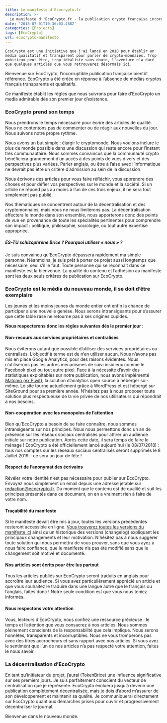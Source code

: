 ```yaml
---
title: Le manifeste d'Ecocrypto.fr
description: >-
  Le manifeste d''EcoCrypto.fr - la publication crypto française incorruptible, intransigeante et inachetable.
date: '2018-07-01T10:36:03.488Z'
categories: [Projects]
tags: [EcoCrypto]
url: ecocrypto-manifesto
---
```


`EcoCrypto est une initiative que j'ai lancé en 2018 pour établir un media qualitatif et transparent pour parler de crypto-monnaies. Trop ambitieux peut-être, trop idéaliste sans doute, l'aventure n'a duré que quelques articles que vous retrouverez désormais ici.`

Bienvenue sur EcoCrypto, l’incorruptible publication française bientôt référence. EcoCrypto a été créée en réponse à l’absence de medias cryptos français transparents et qualitatifs.

Ce manifeste établit les règles que nous suivrons pour faire d’EcoCrypto un media admirable dès son premier jour d’existence.

### EcoCrypto prend son temps

Nous prendrons le temps nécessaire pour écrire des articles de qualité. Nous ne contentons pas de commenter ou de réagir aux nouvelles du jour. Nous suivons notre propre rythme.

Nous avons un but simple : élargir le cryptomonde. Nous voulons inclure le plus de monde possible dans une discussion qui reste encore pour l’instant très communautaire. Nous sommes convaincus que la communauté crypto bénéficiera grandement d’un accès à des points de vues divers et des perspectives plus variées. Parler anglais, ou être à l’aise avec l’informatique ne devrait pas être un critère d’admission au sein de la discussion.

Nous écrivons des articles pour vous faire réfléchir, vous apprendre des choses et pour défier vos perspectives sur le monde et la société. Si un article ne répond pas au moins à l’un de ces trois enjeux, il ne sera tout simplement pas publié.

Nos thématiques se concentrent autour de la décentralisation et des cryptomonnaies, mais nous ne nous limiterons pas. La décentralisation affectera le monde dans son ensemble, nous apporterons donc des points de vue en provenance de toute les spécialités pertinentes pour comprendre son impact : politique, philosophie, sociologie, ou tout autre expertise appropriée.

##### *ES-TU schizophrène Brice ? Pourquoi utiliser « nous » ?*

Je suis convaincu qu’EcoCrypto dépassera rapidement ma simple personne. Néanmoins, je suis prêt à porter ce projet aussi longtemps que nécessaire, seul s’il le faut. Toute personne qui se reconnaît dans ce manifeste est la bienvenue. La qualité du contenu et l’adhésion au manifeste sont les deux seuls critères de publication sur EcoCrypto.

### EcoCrypto est le média du nouveau monde, il se doit d’être exemplaire

Les jeunes et les moins jeunes du monde entier ont enfin la chance de participer à une nouvelle genèse. Nous serons intransigeants pour s’assurer que cette table rase ne retourne pas à ses origines cupides.

**Nous respecterons donc les règles suivantes dès le premier jour :**

#### Non-recours aux services propriétaires et centralisés

Nous éviterons autant que possible d’utiliser des services propriétaires ou centralisés. L’objectif à terme est de n’en utiliser aucun. Nous n’avons pas mis en place Google Analytics, pour des raisons évidentes. Nous n’utiliserons pas les autres mécanismes de suivi insidieux comme le Facebook pixel ou tout autre pixel. Face à la nécessité d’avoir des statistiques exploitables sur notre publication, nous avons implémenté [Matomo (ex Piwit)](https://matomo.org/), la solution d’analytics open source à héberger soi-même. Le site tourne actuellement grâce à WordPress et est hébergé sur SiteGround pour sa première année. N’hésitez pas à nous proposer toute solution plus respectueuse de la vie privée de nos utilisateurs qui répondrait à nos besoins.

#### Non-coopération avec les monopoles de l’attention

Bien qu’EcoCrypto a besoin de se faire connaître, nous sommes intransigeants sur nos principes. Nous nous permettons donc un an de présence sur les réseaux sociaux centralisés pour attirer un audience initiale sur notre publication. Après cette date, il sera temps de faire le ménage ! EcoCrypto a été officiellement lancé aujourd’hui (le 08/07/2018) : tous nos comptes sur les réseaux sociaux centralisés seront supprimés le 8 Juillet 2019 – ce sera un jour de fête !

#### Respect de l’anonymat des écrivains

Révéler votre identité n’est pas nécessaire pour publier sur EcoCrypto. Envoyez nous simplement un email depuis une adresse jetable sur <redaction@ecocrypto.fr>. Du moment que le contenu est de qualité et suit les principes présentés dans ce document, on en a vraiment rien à faire de votre nom.

#### Traçabilité du manifeste

Si le manifeste devait être mis à jour, toutes les versions précédentes resteront accessible en ligne. [Vous trouverez toutes les versions du manifeste ici](https://ecocrypto.fr/manifeste/) ainsi qu’un historique des versions (changelog) expliquant les principaux changements et leur motivation. N’hésitez pas à nous suggérer toute solution qui nous permettra de vous prouver, sans que vous ayez à nous faire confiance, que le manifeste n’a pas été modifié sans que le changement soit motivé et documenté.

#### Nos articles sont écrits pour être lus partout

Tous les articles publiés sur EcoCrypto seront traduits en anglais pour accroître leur audience. Si vous avez particulièrement apprécié un article et que vous souhaitez le traduire dans une langue autre que le français ou l’anglais, faites donc ! Notre seule condition est que vous nous teniez informés.

#### Nous respectons votre attention

Vous, lecteurs d’EcoCrypto, nous confiez une ressource précieuse : le temps et l’attention que vous consacrez à nos articles. Nous sommes pleinement conscients de la responsabilité que cela implique. Nous serons honnêtes, transparents et incorruptibles. Nous ne vous tromperons pas avec des titres accrocheurs et sans rapport avec nos articles. Si vous avez le sentiment que l’un de nos articles n’a pas respecté votre attention, faites le nous savoir.

### La décentralisation d’EcoCrypto

En tant qu’initiateur du projet, j’aurai (TokenBrice) une influence significative sur ses premiers jours. Je suis parfaitement conscient du vecteur de centralisation que je représente. EcoCrypto évoluera jusqu’à devenir une publication complètement décentralisée, mais je dois d’abord m’assurer de son développement et maintenir sa qualité. Je communiquerai directement sur EcoCrypto quant aux démarches prises pour ouvrir et progressivement décentraliser le journal.

Bienvenue dans le nouveau monde.